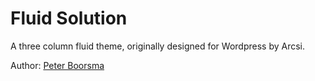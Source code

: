 # Fluid Solution

A three column fluid theme, originally designed for Wordpress by Arcsi.

Author: [Peter Boorsma](http://peterboorsma.nl)
